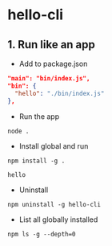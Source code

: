 # hello-cli

## 1. Run like an app

- Add to package.json

```json
"main": "bin/index.js",
"bin": {
  "hello": "./bin/index.js"
},
```

- Run the app

```console
node .
```

- Install global and run

```console
npm install -g .

hello
```

- Uninstall

```console
npm uninstall -g hello-cli
```

- List all globally installed

```console
npm ls -g --depth=0
```
